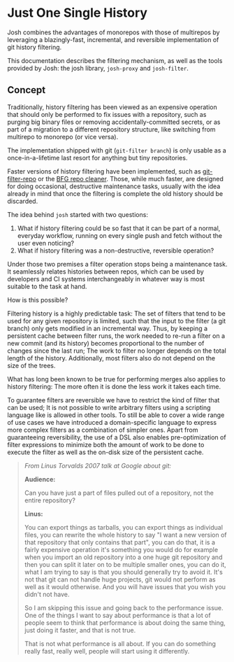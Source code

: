# Just One Single History

Josh combines the advantages of monorepos with those of multirepos by leveraging a blazingly-fast,
incremental, and reversible implementation of git history filtering.

This documentation describes the filtering mechanism, as well as
the tools provided by Josh: the josh library, `josh-proxy` and `josh-filter`.

## Concept

Traditionally, history filtering has been viewed as an expensive operation that should only be
performed to fix issues with a repository, such as purging big binary files or removing
accidentally-committed secrets, or as part of a migration to a different repository structure, like
switching from multirepo to monorepo (or vice versa).

The implementation shipped with git (`git-filter branch`) is only usable as a once-in-a-lifetime
last resort for anything but tiny repositories.

Faster versions of history filtering have been implemented, such as
[git-filter-repo](https://github.com/newren/git-filter-repo) or the
[BFG repo cleaner](https://rtyley.github.io/bfg-repo-cleaner/). Those, while much faster, are
designed for doing occasional, destructive maintenance tasks, usually with the idea already in mind
that once the filtering is complete the old history should be discarded.

The idea behind `josh` started with two questions:

1. What if history filtering could be so fast that it can be part of a normal, everyday workflow,
   running on every single push and fetch without the user even noticing?
2. What if history filtering was a non-destructive, reversible operation?

Under those two premises a filter operation stops being a maintenance task. It seamlessly relates
histories between repos, which can be used by developers and CI systems interchangeably in whatever
way is most suitable to the task at hand.

How is this possible?

Filtering history is a highly predictable task: The set of filters that tend to be used for any
given repository is limited, such that the input to the filter (a git branch) only gets modified in
an incremental way. Thus, by keeping a persistent cache between filter runs, the work needed to
re-run a filter on a new commit (and its history) becomes proportional to the number of changes
since the last run; The work to filter no longer depends on the total length of the history.
Additionally, most filters also do not depend on the size of the trees.

What has long been known to be true for performing merges also applies to history filtering: The
more often it is done the less work it takes each time.

To guarantee filters are reversible we have to restrict the kind of filter that can be used; It is
not possible to write arbitrary filters using a scripting language like is allowed in other tools.
To still be able to cover a wide range of use cases we have introduced a domain-specific language to
express more complex filters as a combination of simpler ones. Apart from guaranteeing
reversibility, the use of a DSL also enables pre-optimization of filter expressions to minimize both
the amount of work to be done to execute the filter as well as the on-disk size of the persistent
cache.


>*_From Linus Torvalds 2007 talk at Google about git:_*
>
>**Audience:**
>
>Can you have just a part of files pulled out of a repository, not the entire repository?
>
>**Linus:**
>
>You can export things as tarballs, you can export things as individual files, you can rewrite the
>whole history to say "I want a new version of that repository that only contains that part", you
>can do that, it is a fairly expensive operation it's something you would do for example when you
>import an old repository into a one huge git repository and then you can split it later on to be
>multiple smaller ones, you can do it, what I am trying to say is that you should generally try to
>avoid it. It's not that git can not handle huge projects, git would not perform as well as it would
>otherwise. And you will have issues that you wish you didn't not have.
>
>So I am skipping this issue and going back to the performance issue. One of the things I want to
>say about performance is that a lot of people seem to think that performance is about doing the
>same thing, just doing it faster, and that is not true.
>
>That is not what performance is all about. If you can do something really fast, really well, people
>will start using it differently.
> 
